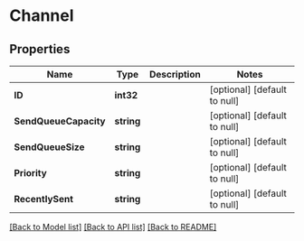 # Channel

## Properties
Name | Type | Description | Notes
------------ | ------------- | ------------- | -------------
**ID** | **int32** |  | [optional] [default to null]
**SendQueueCapacity** | **string** |  | [optional] [default to null]
**SendQueueSize** | **string** |  | [optional] [default to null]
**Priority** | **string** |  | [optional] [default to null]
**RecentlySent** | **string** |  | [optional] [default to null]

[[Back to Model list]](../README.md#documentation-for-models) [[Back to API list]](../README.md#documentation-for-api-endpoints) [[Back to README]](../README.md)

